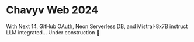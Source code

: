 # Chavyv Web 2024

With Next 14, GitHub OAuth, Neon Serverless DB, and Mistral-8x7B instruct LLM integrated... Under construction 🚧
